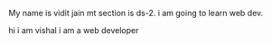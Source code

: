 My name is vidit jain
mt section is ds-2.
i am going to learn web dev.

hi i am vishal
 i am a web developer